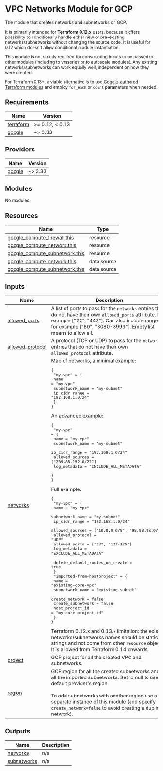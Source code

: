 # VPC Networks Module for GCP

The module that creates networks and subnetworks on GCP.

It is primarily intended for **Terraform 0.12.x** users, because it offers possibility to conditionally handle either new or pre-existing
networks/subnetworks without changing the source code. It is useful for 0.12 which doesn't allow conditional module instantiation.

This module is not strictly required for constructing inputs to be passed to other modules (including to vmseries or to autoscale modules).
Any existing networks/subnetworks can work equally well, independent on how they were created.

For Terraform 0.13+, a viable alternative is to use [Goggle-authored Terraform modules](https://registry.terraform.io/modules/terraform-google-modules/network)
and employ `for_each` or `count` parameters when needed.

<!-- BEGINNING OF PRE-COMMIT-TERRAFORM DOCS HOOK -->
## Requirements

| Name | Version |
|------|---------|
| <a name="requirement_terraform"></a> [terraform](#requirement\_terraform) | >= 0.12, < 0.13 |
| <a name="requirement_google"></a> [google](#requirement\_google) | ~> 3.33 |

## Providers

| Name | Version |
|------|---------|
| <a name="provider_google"></a> [google](#provider\_google) | ~> 3.33 |

## Modules

No modules.

## Resources

| Name | Type |
|------|------|
| [google_compute_firewall.this](https://registry.terraform.io/providers/hashicorp/google/latest/docs/resources/compute_firewall) | resource |
| [google_compute_network.this](https://registry.terraform.io/providers/hashicorp/google/latest/docs/resources/compute_network) | resource |
| [google_compute_subnetwork.this](https://registry.terraform.io/providers/hashicorp/google/latest/docs/resources/compute_subnetwork) | resource |
| [google_compute_network.this](https://registry.terraform.io/providers/hashicorp/google/latest/docs/data-sources/compute_network) | data source |
| [google_compute_subnetwork.this](https://registry.terraform.io/providers/hashicorp/google/latest/docs/data-sources/compute_subnetwork) | data source |

## Inputs

| Name | Description | Type | Default | Required |
|------|-------------|------|---------|:--------:|
| <a name="input_allowed_ports"></a> [allowed\_ports](#input\_allowed\_ports) | A list of ports to pass for the `networks` entries that do not have their own `allowed_ports` attribute. For example ["22", "443"]. Can also include ranges, for example ["80", "8080-8999"]. Empty list means to allow all. | `list(string)` | `[]` | no |
| <a name="input_allowed_protocol"></a> [allowed\_protocol](#input\_allowed\_protocol) | A protocol (TCP or UDP) to pass for the `networks` entries that do not have their own `allowed_protocol` attribute. | `string` | `"all"` | no |
| <a name="input_networks"></a> [networks](#input\_networks) | Map of networks, a minimal example:<pre>{<br>  "my-vpc" = {<br>    name            = "my-vpc"<br>    subnetwork_name = "my-subnet"<br>    ip_cidr_range   = "192.168.1.0/24"<br>  }<br>}</pre>An advanced example:<pre>{<br>  "my-vpc" = {<br>    name            = "my-vpc"<br>    subnetwork_name = "my-subnet"<br>    ip_cidr_range   = "192.168.1.0/24"<br>    allowed_sources = ["209.85.152.0/22"]<br>    log_metadata    = "INCLUDE_ALL_METADATA"<br>  }<br>}</pre>Full example:<pre>{<br>  "my-vpc" = {<br>    name             = "my-vpc"<br>    subnetwork_name  = "my-subnet"<br>    ip_cidr_range    = "192.168.1.0/24"<br>    allowed_sources  = ["10.0.0.0/8", "98.98.98.0/28"]<br>    allowed_protocol = "UDP"<br>    allowed_ports    = ["53", "123-125"]<br>    log_metadata     = "EXCLUDE_ALL_METADATA"<br><br>    delete_default_routes_on_create = true<br>  }<br>  "imported-from-hostproject" = {<br>    name              = "existing-core-vpc"<br>    subnetwork_name   = "existing-subnet"<br>    create_network    = false<br>    create_subnetwork = false<br>    host_project_id   = "my-core-project-id"<br>  }<br>}</pre>Terraform 0.12.x and 0.13.x limitation: the existing networks/subnetworks names should be static strings and not come from other `resource` objects.<br>It is allowed from Terraform 0.14 onwards. | `any` | n/a | yes |
| <a name="input project"></a> [project](#input\_project) | GCP project for all the created VPC and subnetworks. | `string` | no |
| <a name="input_region"></a> [region](#input\_region) | GCP region for all the created subnetworks and for all the imported subnetworks. Set to null to use a default provider's region.<br><br>To add subnetworks with another region use a separate instance of this module (and specify `create_network=false` to avoid creating a duplicate network). | `string` | `null` | no |

## Outputs

| Name | Description |
|------|-------------|
| <a name="output_networks"></a> [networks](#output\_networks) | n/a |
| <a name="output_subnetworks"></a> [subnetworks](#output\_subnetworks) | n/a |
<!-- END OF PRE-COMMIT-TERRAFORM DOCS HOOK -->
